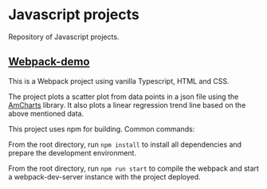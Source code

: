 # Javascript projects
Repository of Javascript projects.


## [Webpack-demo](https://github.com/lakshya-aggarwal/manufac/tree/main/webpack-demo)

This is a Webpack project using vanilla Typescript, HTML and CSS.

The project plots a scatter plot from data points in a json file using the [AmCharts](https://www.amcharts.com/) library. It also plots a linear regression trend line based on the above mentioned data.

This project uses npm for building. Common commands:

From the root directory, run ``npm install`` to install all dependencies and prepare the development environment.

From the root directory, run ``npm run start`` to compile the webpack and start a webpack-dev-server instance with the project deployed.